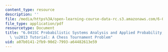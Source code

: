 ```yaml
---
content_type: resource
description: ''
file: /media/https%3A/open-learning-course-data-rc.s3.amazonaws.com/6-041sc-probabilistic-systems-analysis-and-applied-probability-fall-2013/a07b01412fb990d27993a64482613e59_MIT6_041SCF13_A_Chess_Tournament_Problem_300k.pdf
file_type: application/pdf
resourcetype: Document
title: "6.041SC Probabilistic Systems Analysis and Applied Probability, Fall 2013Transcript\
  \ \u2013 Tutorial: A Chess Tournament Problem"
uid: a07b0141-2fb9-90d2-7993-a64482613e59
---
```

